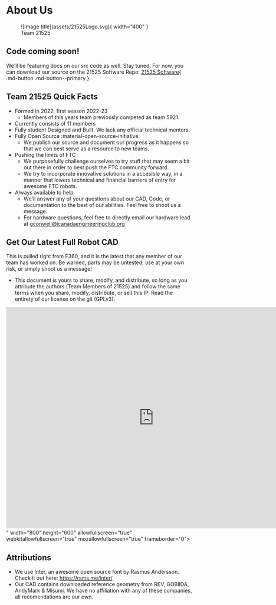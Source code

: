 <link rel="preconnect" href="https://rsms.me/">
<link rel="stylesheet" href="https://rsms.me/inter/inter.css">

# About Us

<figure markdown>
  ![Image title](assets/21525Logo.svg){ width="400" }
  <figcaption>Team 21525</figcaption>
</figure>

## Code coming soon! 
We'll be featuring docs on our src code as well. Stay tuned. For now, you can download our source on the 21525 Software Repo: 
[21525 Software](https://github.com/Blockheads-2/Blockheads2022-23Prog){ .md-button .md-button--primary }

## Team 21525 Quick Facts
* Formed in 2022, first season 2022-23
    * Members of this years team previously competed as team 5921.
* Currently consists of 11 members 
* Fully student Designed and Built. We lack any official technical mentors. 
* Fully Open Source :material-open-source-initiative:
    * We publish our source and document our progress as it happens so that we can best serve as a resource to new teams. 
* Pushing the limits of FTC
    * We purposefully challenge ourselves to try stuff that may seem a bit out there in order to best push the FTC community forward. 
    * We try to incorporate innovative solutions in a accesible way, in a manner that lowers technical and financial  barriers of entry for awesome FTC robots.
* Always available to help
    * We'll answer any of your questions about our CAD, Code, or documentation to the best of our abilities. Feel free to shoot us a message.
    * For hardware questions, feel free to directly email our hardware lead at gconwell@lcanadaengineeringclub.org
    
## Get Our Latest Full Robot CAD
This is pulled right from F360, and it is the latest that any member of our team has worked on. Be warned, parts may be untested, use at your own risk, or simply shoot us a message!
* This document is yours to share, modify, and distribute, so long as you attribute the authors (Team Members of 21525) and follow the same terms when you share, modify, distribute, or sell this IP. Read the entirety of our license on the git (GPLv3).
<iframe src="https://icloud11636.autodesk360.com/shares/public/SH35dfcQT936092f0e43955c17b2f02d9e36?mode=embed" width="800" height="600" allowfullscreen="true" webkitallowfullscreen="true" mozallowfullscreen="true"  frameborder="0"></iframe>" width="800" height="600" allowfullscreen="true" webkitallowfullscreen="true" mozallowfullscreen="true"  frameborder="0"></iframe>

## Attributions
* We use Inter, an awesome open source font by Rasmus Andersson. Check it out here: https://rsms.me/inter/
* Our CAD contains downloaded reference geometry from REV, GOBIlDA, AndyMark & Misumi. We have no affiliation with any of these companies, all recomendations are our own. 